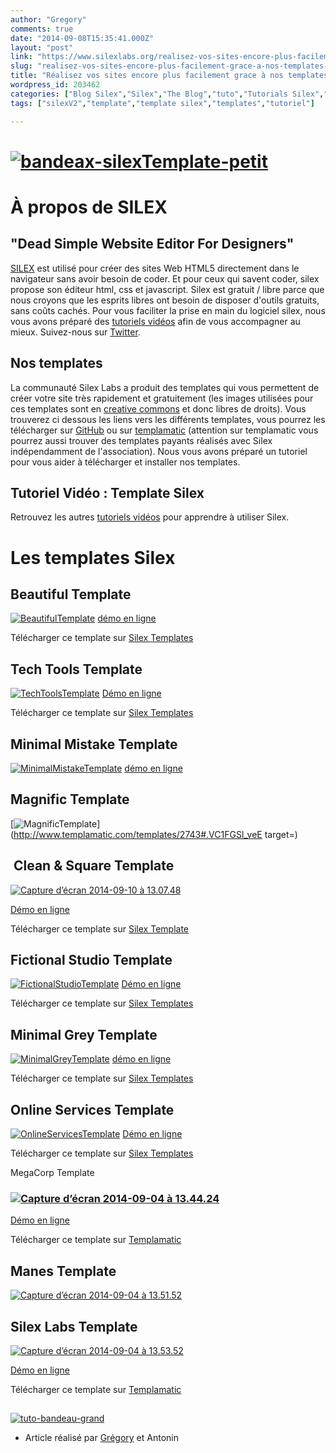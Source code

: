 ```yaml
---
author: "Gregory"
comments: true
date: "2014-09-08T15:35:41.000Z"
layout: "post"
link: "https://www.silexlabs.org/realisez-vos-sites-encore-plus-facilement-grace-a-nos-templates-silex/"
slug: "realisez-vos-sites-encore-plus-facilement-grace-a-nos-templates-silex"
title: "Réalisez vos sites encore plus facilement grace à nos templates SILEX"
wordpress_id: 203462
categories: ["Blog Silex","Silex","The Blog","tuto","Tutorials Silex","Tutorials sites"]
tags: ["silexV2","template","template silex","templates","tutoriel"]

---
```

# [![bandeax-silexTemplate-petit](https://www.silexlabs.org/wp-content/uploads/2014/09/bandeax-silexTemplate-petit.jpg)](https://www.silexlabs.org/wp-content/uploads/2014/09/bandeax-silexTemplate-petit.jpg)




# À propos de SILEX




## "Dead Simple Website Editor For Designers"


[SILEX](http://silex.me/silex) est utilisé pour créer des sites Web HTML5 directement dans le navigateur sans avoir besoin de coder. Et pour ceux qui savent coder, silex propose son éditeur html, css et javascript.
Silex est gratuit / libre parce que nous croyons que les esprits libres ont besoin de disposer d'outils gratuits, sans coûts cachés. Pour vous faciliter la prise en main du logiciel silex, nous vous avons préparé des [tutoriels vidéos](https://www.silexlabs.org/tutoriels-video-silex/) afin de vous accompagner au mieux. Suivez-nous sur [Twitter](https://twitter.com/silexlabs).


## Nos templates


La communauté Silex Labs a produit des templates qui vous permettent de créer votre site très rapidement et gratuitement (les images utilisées pour ces templates sont en [creative commons](http://creativecommons.fr/licences/les-6-licences/) et donc libres de droits). Vous trouverez ci dessous les liens vers les différents templates, vous pourrez les télécharger sur [GitHub](https://github.com/silexlabs) ou sur [templamatic](http://www.templamatic.com/search?type_id=118&keyword=free&purchases_from=&purchases_to=&id=&user_id=&price_from=&price_to=#.VBAM4i5_sQg%20)
(attention sur templamatic vous pourrez aussi trouver des templates payants réalisés avec Silex indépendamment de l'association).
Nous vous avons préparé un tutoriel pour vous aider à télécharger et installer nos templates.


## Tutoriel Vidéo : Template Silex




Retrouvez les autres [tutoriels vidéos](https://www.silexlabs.org/tutoriels-video-silex/) pour apprendre à utiliser Silex.




# Les templates Silex




## Beautiful Template


[![BeautifulTemplate](https://www.silexlabs.org/wp-content/uploads/2014/08/BeautifulTemplate.jpg)](https://github.com/silexlabs/Silex/issues/167)
[démo en ligne](http://lexoyo.me/)

Télécharger ce template sur [Silex Templates](http://templates.silex.me/)


## Tech Tools Template


[![TechToolsTemplate](https://www.silexlabs.org/wp-content/uploads/2014/08/TechToolsTemplate.jpg)](https://github.com/silexlabs/Silex/issues/175)
[Démo en ligne](http://templates.silex.me/templates/tech-tools/index.html)

Télécharger ce template sur [Silex Templates](http://templates.silex.me/)


## Minimal Mistake Template


[![MinimalMistakeTemplate](https://www.silexlabs.org/wp-content/uploads/2014/08/MinimalMistakeTemplate.jpg)](https://github.com/silexlabs/Silex/issues/140)
[démo en ligne](http://templates.silex.me/templates/minimal-mistakes/index.html)



## Magnific Template


[![MagnificTemplate](https://www.silexlabs.org/wp-content/uploads/2014/08/MagnificTemplate.jpg)](http://www.templamatic.com/templates/2743#.VC1FGSl_veE target=)



##  Clean & Square Template


[![Capture d’écran 2014-09-10 à 13.07.48](https://www.silexlabs.org/wp-content/uploads/2014/09/Capture-d’écran-2014-09-10-à-13.07.48.jpg)](http://templates.silex.me/)

[Démo en ligne](http://templates.silex.me/templates/clean-square/index.html)

Télécharger ce template sur [Silex Template](http://templates.silex.me/)


## Fictional Studio Template


[![FictionalStudioTemplate](https://www.silexlabs.org/wp-content/uploads/2014/08/FictionalStudioTemplate.jpg)](https://github.com/silexlabs/Silex/issues/168)
[Démo en ligne](http://templates.silex.me/templates/fictional-studio/index.html)

Télécharger ce template sur [Silex Templates](http://templates.silex.me/)


## Minimal Grey Template


[![MinimalGreyTemplate](https://www.silexlabs.org/wp-content/uploads/2014/08/MinimalGreyTemplate.jpg)](https://github.com/silexlabs/Silex/issues/120)
[démo en ligne](http://templates.silex.me/templates/minimal-grey/index.html)

Télécharger ce template sur [Silex Templates](http://templates.silex.me/)


## Online Services Template


[![OnlineServicesTemplate](https://www.silexlabs.org/wp-content/uploads/2014/08/OnlineServicesTemplate.jpg)](https://github.com/silexlabs/Silex/issues/157)
[Démo en ligne](http://templates.silex.me/templates/online-service/index.html)

Télécharger ce template sur [Silex Templates](http://templates.silex.me/)

MegaCorp Template


### [![Capture d’écran 2014-09-04 à 13.44.24](https://www.silexlabs.org/wp-content/uploads/2014/09/Capture-d’écran-2014-09-04-à-13.44.24.jpg)](https://www.templamatic.com/templates/3113#.VC1A8Sl_veE)


[Démo en ligne](http://www.templamatic.com/templates/3113/preview#.VC1FbSl_veE)

Télécharger ce template sur [Templamatic](https://www.templamatic.com/templates/3113#.VBBYT2R_veE)


## Manes Template


[![Capture d’écran 2014-09-04 à 13.51.52](https://www.silexlabs.org/wp-content/uploads/2014/09/Capture-d’écran-2014-09-04-à-13.51.52.jpg)](https://www.templamatic.com/templates/3086#.VC1ARSl_veE)



## Silex Labs Template




[![Capture d’écran 2014-09-04 à 13.53.52](https://www.silexlabs.org/wp-content/uploads/2014/09/Capture-d’écran-2014-09-04-à-13.53.52.jpg)](https://www.silexlabs.org/wp-content/uploads/2014/09/Capture-d’écran-2014-09-04-à-13.53.52.jpg)

[Démo en ligne](http://www.templamatic.com/templates/3101/preview#.VC1FmSl_veE)

Télécharger ce template sur [Templamatic](https://www.templamatic.com/templates/3101#.VBAyqWR_veE)


##


[![tuto-bandeau-grand](https://www.silexlabs.org/wp-content/uploads/2014/09/tuto-bandeau-grand.jpg)](https://www.silexlabs.org/wp-content/uploads/2014/09/tuto-bandeau-grand.jpg)




  * Article réalisé par [Grégory](http://www.gregoryparodi.fr/) et Antonin



